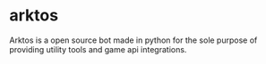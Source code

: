# arktos
Arktos is a open source bot made in python for the sole purpose of providing utility tools and game api integrations.
